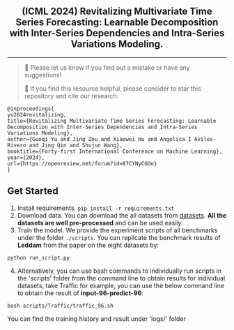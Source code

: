 <div align="center">
  <!-- <h1><b> Time-LLM </b></h1> -->
  <!-- <h2><b> Time-LLM </b></h2> -->
  <h2><b> (ICML 2024) Revitalizing Multivariate Time Series Forecasting: Learnable Decomposition with Inter-Series Dependencies and Intra-Series Variations Modeling. </b></h2>
</div>

---
>
> 🙋 Please let us know if you find out a mistake or have any suggestions!
> 
> 🌟 If you find this resource helpful, please consider to star this repository and cite our research:

```
@inproceedings{
yu2024revitalizing,
title={Revitalizing Multivariate Time Series Forecasting: Learnable Decomposition with Inter-Series Dependencies and Intra-Series Variations Modeling},
author={Guoqi Yu and Jing Zou and Xiaowei Hu and Angelica I Aviles-Rivero and Jing Qin and Shujun Wang},
booktitle={Forty-first International Conference on Machine Learning},
year={2024},
url={https://openreview.net/forum?id=87CYNyCGOo}
}
```

## Get Started

1. Install requirements. ```pip install -r requirements.txt```
2. Download data. You can download the all datasets from [datasets](https://drive.google.com/u/0/uc?id=1NF7VEefXCmXuWNbnNe858WvQAkJ_7wuP&export=download). **All the datasets are well pre-processed** and can be used easily.
3. Train the model. We provide the experiment scripts of all benchmarks under the folder `./scripts`. You can replicate the benchmark results of **Leddam** from the paper on the eight datasets by:
   
  ```python run_script.py```

4. Alternatively, you can use bash commands to individually run scripts in the 'scripts' folder from the command line to obtain results for individual datasets, take Traffic for example, you can use the below command line to obtain the result of **input-96-predict-96**:
   
  ```bash scripts/Traffic/traffic_96.sh ```

You can find the training history and result under 'logs/' folder
